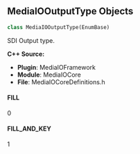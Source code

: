 ## MediaIOOutputType Objects

```python
class MediaIOOutputType(EnumBase)
```

SDI Output type.

**C++ Source:**

- **Plugin**: MediaIOFramework
- **Module**: MediaIOCore
- **File**: MediaIOCoreDefinitions.h

<a id="unreal.MediaIOOutputType.FILL"></a>

#### FILL

0

<a id="unreal.MediaIOOutputType.FILL_AND_KEY"></a>

#### FILL_AND_KEY

1

<a id="unreal.MediaIOReferenceType"></a>